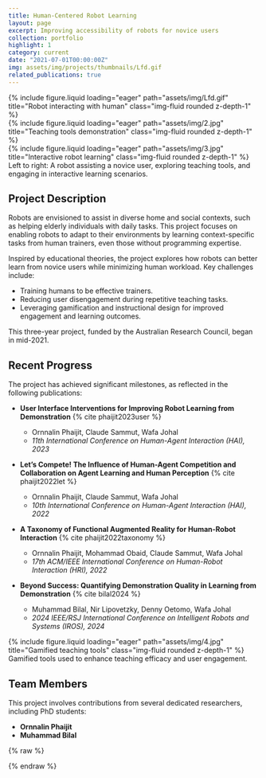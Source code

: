 ```yaml
---
title: Human-Centered Robot Learning
layout: page
excerpt: Improving accessibility of robots for novice users
collection: portfolio
highlight: 1
category: current
date: "2021-07-01T00:00:00Z"
img: assets/img/projects/thumbnails/Lfd.gif
related_publications: true
---
```


<div class="row">
    <div class="col-sm mt-3 mt-md-0">
        {% include figure.liquid loading="eager" path="assets/img/Lfd.gif" title="Robot interacting with human" class="img-fluid rounded z-depth-1" %}
    </div>
    <div class="col-sm mt-3 mt-md-0">
        {% include figure.liquid loading="eager" path="assets/img/2.jpg" title="Teaching tools demonstration" class="img-fluid rounded z-depth-1" %}
    </div>
    <div class="col-sm mt-3 mt-md-0">
        {% include figure.liquid loading="eager" path="assets/img/3.jpg" title="Interactive robot learning" class="img-fluid rounded z-depth-1" %}
    </div>
</div>
<div class="caption">
    Left to right: A robot assisting a novice user, exploring teaching tools, and engaging in interactive learning scenarios.
</div>

## Project Description

Robots are envisioned to assist in diverse home and social contexts, such as helping elderly individuals with daily tasks. This project focuses on enabling robots to adapt to their environments by learning context-specific tasks from human trainers, even those without programming expertise.

Inspired by educational theories, the project explores how robots can better learn from novice users while minimizing human workload. Key challenges include:

- Training humans to be effective trainers.
- Reducing user disengagement during repetitive teaching tasks.
- Leveraging gamification and instructional design for improved engagement and learning outcomes.

This three-year project, funded by the Australian Research Council, began in mid-2021.

## Recent Progress

The project has achieved significant milestones, as reflected in the following publications:

- **User Interface Interventions for Improving Robot Learning from Demonstration** {% cite phaijit2023user %}
   - Ornnalin Phaijit, Claude Sammut, Wafa Johal
   - *11th International Conference on Human-Agent Interaction (HAI), 2023*

- **Let’s Compete! The Influence of Human-Agent Competition and Collaboration on Agent Learning and Human Perception** {% cite phaijit2022let %}
   - Ornnalin Phaijit, Claude Sammut, Wafa Johal
   - *10th International Conference on Human-Agent Interaction (HAI), 2022*

- **A Taxonomy of Functional Augmented Reality for Human-Robot Interaction** {% cite phaijit2022taxonomy %}
   - Ornnalin Phaijit, Mohammad Obaid, Claude Sammut, Wafa Johal
   - *17th ACM/IEEE International Conference on Human-Robot Interaction (HRI), 2022*

- **Beyond Success: Quantifying Demonstration Quality in Learning from Demonstration** {% cite bilal2024 %}
   - Muhammad Bilal, Nir Lipovetzky, Denny Oetomo, Wafa Johal
   - *2024 IEEE/RSJ International Conference on Intelligent Robots and Systems (IROS), 2024*

<div class="row">
    <div class="col-sm mt-3 mt-md-0">
        {% include figure.liquid loading="eager" path="assets/img/4.jpg" title="Gamified teaching tools" class="img-fluid rounded z-depth-1" %}
    </div>
</div>
<div class="caption">
    Gamified tools used to enhance teaching efficacy and user engagement.
</div>

## Team Members

This project involves contributions from several dedicated researchers, including PhD students:

- **Ornnalin Phaijit**
- **Muhammad Bilal**


{% raw %}

{% endraw %}
